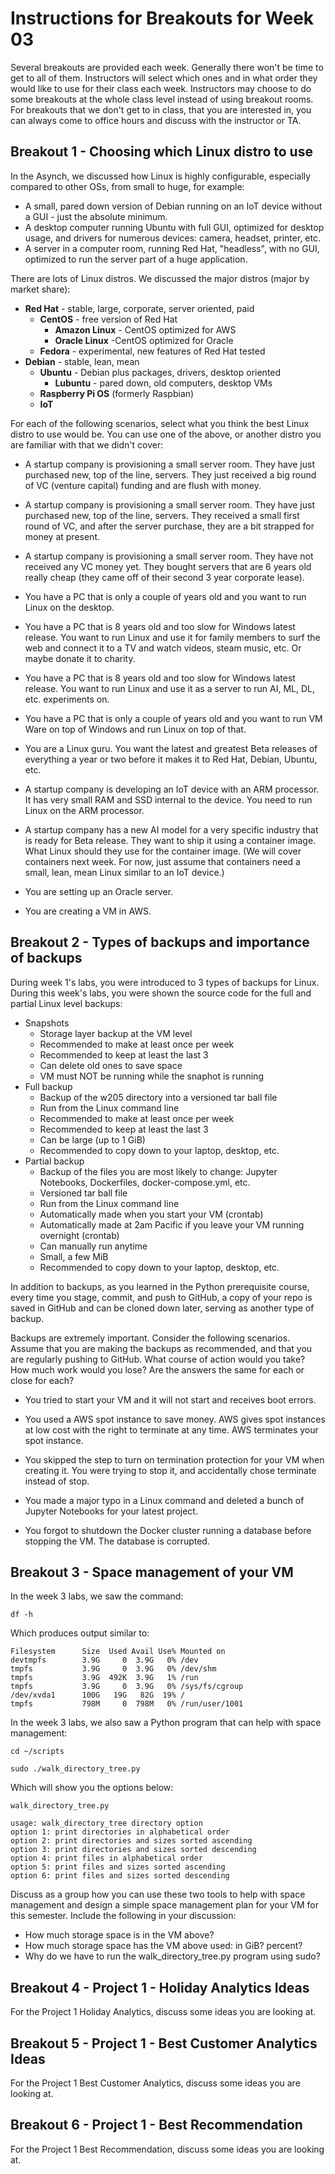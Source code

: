 # Instructions for Breakouts for Week 03

Several breakouts are provided each week.  Generally there won't be time to get to all of them. Instructors will select which ones and in what order they would like to use for their class each week.  Instructors may choose to do some breakouts at the whole class level instead of using breakout rooms.  For breakouts that we don't get to in class, that you are interested in, you can always come to office hours and discuss with the instructor or TA. 

## Breakout 1 - Choosing which Linux distro to use

In the Asynch, we discussed how Linux is highly configurable, especially compared to other OSs, from small to huge, for example:
* A small, pared down version of Debian running on an IoT device without a GUI - just the absolute minimum.
* A desktop computer running Ubuntu with full GUI, optimized for desktop usage, and drivers for numerous devices: camera, headset, printer, etc.
* A server in a computer room, running Red Hat, "headless", with no GUI, optimized to run the server part of a huge application.

There are lots of Linux distros.  We discussed the major distros (major by market share):

* **Red Hat** - stable, large, corporate, server oriented, paid
    * **CentOS** - free version of Red Hat
        * **Amazon Linux** - CentOS optimized for AWS
        * **Oracle Linux** -CentOS optimized for Oracle
    * **Fedora** - experimental, new features of Red Hat tested
* **Debian** - stable, lean, mean
    * **Ubuntu** - Debian plus packages, drivers, desktop oriented
        * **Lubuntu** - pared down, old computers, desktop VMs
    * **Raspberry Pi OS** (formerly Raspbian) 
    * **IoT**

For each of the following scenarios, select what you think the best Linux distro to use would be. You can use one of the above, or another distro you are familiar with that we didn't cover:

* A startup company is provisioning a small server room.  They have just purchased new, top of the line, servers.  They just received a big round of VC (venture capital) funding and are flush with money.

* A startup company is provisioning a small server room.  They have just purchased new, top of the line, servers.  They received a small first round of VC, and after the server purchase, they are a bit strapped for money at present.

* A startup company is provisioning a small server room.  They have not received any VC money yet.  They bought servers that are 6 years old really cheap (they came off of their second 3 year corporate lease).  

* You have a PC that is only a couple of years old and you want to run Linux on the desktop.

* You have a PC that is 8 years old and too slow for Windows latest release.  You want to run Linux and use it for family members to surf the web and connect it to a TV and watch videos, steam music, etc.  Or maybe donate it to charity.

* You have a PC that is 8 years old and too slow for Windows latest release.  You want to run Linux and use it as a server to run AI, ML, DL, etc. experiments on.

* You have a PC that is only a couple of years old and you want to run VM Ware on top of Windows and run Linux on top of that.

* You are a Linux guru.  You want the latest and greatest Beta releases of everything a year or two before it makes it to Red Hat, Debian, Ubuntu, etc.  

* A startup company is developing an IoT device with an ARM processor.  It has very small RAM and SSD internal to the device.  You need to run Linux on the ARM processor.

* A startup company has a new AI model for a very specific industry that is ready for Beta release.  They want to ship it using a container image.  What Linux should they use for the container image.  (We will cover containers next week.  For now, just assume that containers need a small, lean, mean Linux similar to an IoT device.)

* You are setting up an Oracle server.

* You are creating a VM in AWS.

## Breakout 2 - Types of backups and importance of backups

During week 1's labs, you were introduced to 3 types of backups for Linux.  During this week's labs, you were shown the source code for the full and partial Linux level backups:
* Snapshots
   * Storage layer backup at the VM level
   * Recommended to make at least once per week
   * Recommended to keep at least the last 3
   * Can delete old ones to save space
   * VM must NOT be running while the snaphot is running
* Full backup 
   * Backup of the w205 directory into a versioned tar ball file
   * Run from the Linux command line
   * Recommended to make at least once per week
   * Recommended to keep at least the last 3
   * Can be large (up to 1 GiB)
   * Recommended to copy down to your laptop, desktop, etc.
* Partial backup 
   * Backup of the files you are most likely to change: Jupyter Notebooks, Dockerfiles, docker-compose.yml, etc.
   * Versioned tar ball file
   * Run from the Linux command line
   * Automatically made when you start your VM (crontab)
   * Automatically made at 2am Pacific if you leave your VM running overnight (crontab)
   * Can manually run anytime
   * Small, a few MiB 
   * Recommended to copy down to your laptop, desktop, etc.

In addition to backups, as you learned in the Python prerequisite course, every time you stage, commit, and push to GitHub, a copy of your repo is saved in GitHub and can be cloned down later, serving as another type of backup.

Backups are extremely important.  Consider the following scenarios. Assume that you are making the backups as recommended, and that you are regularly pushing to GitHub.  What course of action would you take?  How much work would you lose?  Are the answers the same for each or close for each?

* You tried to start your VM and it will not start and receives boot errors.

* You used a AWS spot instance to save money.  AWS gives spot instances at low cost with the right to terminate at any time.  AWS terminates your spot instance.

* You skipped the step to turn on termination protection for your VM when creating it.  You were trying to stop it, and accidentally chose terminate instead of stop.

* You made a major typo in a Linux command and deleted a bunch of Jupyter Notebooks for your latest project.

* You forgot to shutdown the Docker cluster running a database before stopping the VM.  The database is corrupted.


## Breakout 3 - Space management of your VM

In the week 3 labs, we saw the command:

```
df -h

```
Which produces output similar to:
```
Filesystem      Size  Used Avail Use% Mounted on
devtmpfs        3.9G     0  3.9G   0% /dev
tmpfs           3.9G     0  3.9G   0% /dev/shm
tmpfs           3.9G  492K  3.9G   1% /run
tmpfs           3.9G     0  3.9G   0% /sys/fs/cgroup
/dev/xvda1      100G   19G   82G  19% /
tmpfs           798M     0  798M   0% /run/user/1001

```

In the week 3 labs, we also saw a Python program that can help with space management:

```
cd ~/scripts

sudo ./walk_directory_tree.py

```
Which will show you the options below:
```
walk_directory_tree.py

usage: walk_directory_tree directory option
option 1: print directories in alphabetical order
option 2: print directories and sizes sorted ascending
option 3: print directories and sizes sorted descending
option 4: print files in alphabetical order
option 5: print files and sizes sorted ascending
option 6: print files and sizes sorted descending

```

Discuss as a group how you can use these two tools to help with space management and design a simple space management plan for your VM for this semester.  Include the following in your discussion:
* How much storage space is in the VM above?
* How much storage space has the VM above used: in GiB?  percent?
* Why do we have to run the walk_directory_tree.py program using sudo?

## Breakout 4 - Project 1 - Holiday Analytics Ideas

For the Project 1 Holiday Analytics, discuss some ideas you are looking at.

## Breakout 5 - Project 1 - Best Customer Analytics Ideas

For the Project 1 Best Customer Analytics, discuss some ideas you are looking at.

## Breakout 6 - Project 1 - Best Recommendation

For the Project 1 Best Recommendation, discuss some ideas you are looking at.
